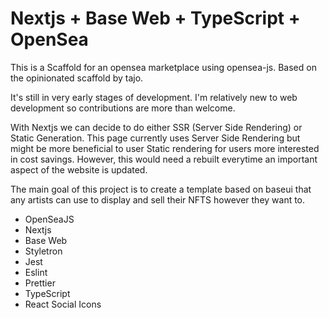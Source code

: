 # Nextjs + Base Web + TypeScript + OpenSea

This is a Scaffold for an opensea marketplace using opensea-js. Based on the opinionated scaffold by tajo.

It's still in very early stages of development. I'm relatively new to web development so contributions are more than welcome.

With Nextjs we can decide to do either SSR (Server Side Rendering) or Static Generation. This page currently uses Server Side Rendering but might be more beneficial to user Static rendering for users more interested in cost savings. However, this would need a rebuilt everytime an important aspect of the website is updated.

The main goal of this project is to create a template based on baseui that any artists can use to display and sell their NFTS however they want to.

- OpenSeaJS
- Nextjs
- Base Web
- Styletron
- Jest
- Eslint
- Prettier
- TypeScript
- React Social Icons